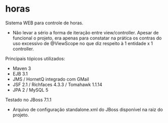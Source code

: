 horas
=====

Sistema WEB para controle de horas. 

- Não levar a sério a forma de iteração entre view/controller. Apesar de funcional o projeto, era apenas para constatar na prática os contras do uso excessivo de @ViewScope no que diz respeito à 1 entidade x 1 controller.

Principais tópicos utilizados:

- Maven 3
- EJB 3.1
- JMS / HornetQ integrado com GMail
- JSF 2.1 / Richfaces 4.3.3 / Tomahawk 1.1.14
- JPA 2 / MySQL 5

Testado no JBoss 7.1.1 

- Arquivo de configuração standalone.xml do JBoss disponível na raiz do projeto.
